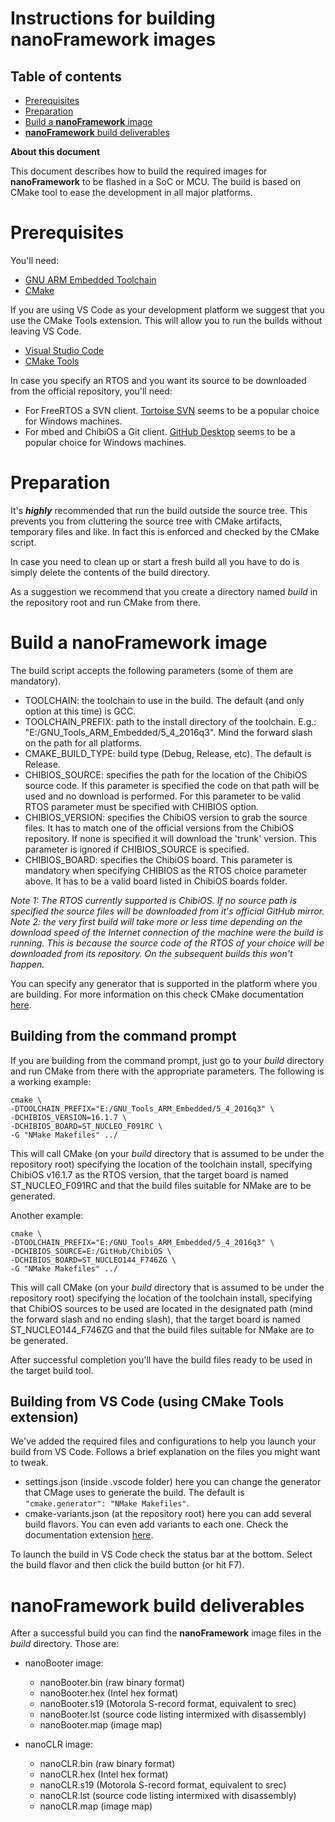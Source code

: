 # Instructions for building **nanoFramework** images

## Table of contents ##

- [Prerequisites](#prerequisites)
- [Preparation](#preparation)
- [Build a **nanoFramework** image](#build-a-nanoframework-image)
- [**nanoFramework** build deliverables](#nanoframework-build-deliverables)

**About this document**

This document describes how to build the required images for **nanoFramework** to be flashed in a SoC or MCU.
The build is based on CMake tool to ease the development in all major platforms.

# Prerequisites

You'll need:
- [GNU ARM Embedded Toolchain](https://developer.arm.com/open-source/gnu-toolchain/gnu-rm/downloads)
- [CMake](https://cmake.org/)

If you are using VS Code as your development platform we suggest that you use the CMake Tools extension. This will allow you to run the builds without leaving VS Code.
- [Visual Studio Code](http://code.visualstudio.com/)
- [CMake Tools](https://marketplace.visualstudio.com/items?itemName=vector-of-bool.cmake-tools)

In case you specify an RTOS and you want its source to be downloaded from the official repository, you'll need:
- For FreeRTOS a SVN client. [Tortoise SVN](https://tortoisesvn.net/downloads) seems to be a popular choice for Windows machines.
- For mbed and ChibiOS a Git client. [GitHub Desktop](https://desktop.github.com/) seems to be a popular choice for Windows machines.

# Preparation

It's ***highly*** recommended that run the build outside the source tree. This prevents you from cluttering the source tree with CMake artifacts, temporary files and like. 
In fact this is enforced and checked by the CMake script.

In case you need to clean up or start a fresh build all you have to do is simply delete the contents of the build directory.

As a suggestion we recommend that you create a directory named *build* in the repository root and run CMake from there.



# Build a **nanoFramework** image

The build script accepts the following parameters (some of them are mandatory).
- TOOLCHAIN: the toolchain to use in the build. The default (and only option at this time) is GCC.
- TOOLCHAIN_PREFIX: path to the install directory of the toolchain. E.g.: "E:/GNU_Tools_ARM_Embedded/5_4_2016q3". Mind the forward slash on the path for all platforms.
- CMAKE_BUILD_TYPE: build type (Debug, Release, etc). The default is Release.
- CHIBIOS_SOURCE: specifies the path for the location of the ChibiOS source code. If this parameter is specified the code on that path will be used and no download is performed. For this parameter to be valid RTOS parameter must be specified with CHIBIOS option. 
- CHIBIOS_VERSION: specifies the ChibiOS version to grab the source files. It has to match one of the official versions from the ChibiOS repository. If none is specified it will download the 'trunk' version. This parameter is ignored if CHIBIOS_SOURCE is specified. 
- CHIBIOS_BOARD: specifies the ChibiOS board. This parameter is mandatory when specifying CHIBIOS as the RTOS choice parameter above. It has to be a valid board listed in ChibiOS boards folder.

_Note 1: The RTOS currently supported is ChibiOS. If no source path is specified the source files will be downloaded from it's official GitHub mirror._
_Note 2: the very first build will take more or less time depending on the download speed of the Internet connection of the machine were the build is running. This is because the source code of the RTOS of your choice will be downloaded from its repository. On the subsequent builds this won't happen._

You can specify any generator that is supported in the platform where you are building.
For more information on this check CMake documentation [here](https://cmake.org/cmake/help/v3.7/manual/cmake-generators.7.html?highlight=generator).


## Building from the command prompt

If you are building from the command prompt, just go to your *build* directory and run CMake from there with the appropriate parameters. 
The following is a working example:

```
cmake \
-DTOOLCHAIN_PREFIX="E:/GNU_Tools_ARM_Embedded/5_4_2016q3" \
-DCHIBIOS_VERSION=16.1.7 \
-DCHIBIOS_BOARD=ST_NUCLEO_F091RC \
-G "NMake Makefiles" ../ 
```

This will call CMake (on your *build* directory that is assumed to be under the repository root) specifying the location of the toolchain install, specifying ChibiOS v16.1.7 as the RTOS version, that the target board is named ST_NUCLEO_F091RC and that the build files suitable for NMake are to be generated.

Another example:

```
cmake \
-DTOOLCHAIN_PREFIX="E:/GNU_Tools_ARM_Embedded/5_4_2016q3" \
-DCHIBIOS_SOURCE=E:/GitHub/ChibiOS \
-DCHIBIOS_BOARD=ST_NUCLEO144_F746ZG \
-G "NMake Makefiles" ../ 
```

This will call CMake (on your *build* directory that is assumed to be under the repository root) specifying the location of the toolchain install, specifying that ChibiOS sources to be used are located in the designated path (mind the forward slash and no ending slash),  that the target board is named ST_NUCLEO144_F746ZG and that the build files suitable for NMake are to be generated.

After successful completion you'll have the build files ready to be used in the target build tool.


## Building from VS Code (using CMake Tools extension)

We've added the required files and configurations to help you launch your build from VS Code.
Follows a brief explanation on the files you might want to tweak.

- settings.json (inside .vscode folder) here you can change the generator that CMage uses to generate the build. The default is ```"cmake.generator": "NMake Makefiles"```.
- cmake-variants.json (at the repository root) here you can add several build flavors. You can even add variants to each one. Check the documentation extension [here](https://github.com/vector-of-bool/vscode-cmake-tools/blob/develop/docs/build_variants.md).

To launch the build in VS Code check the status bar at the bottom. Select the build flavor and then click the build button (or hit F7).


# **nanoFramework** build deliverables

After a successful build you can find the **nanoFramework** image files in the *build* directory. Those are:

- nanoBooter image:
  - nanoBooter.bin (raw binary format)
  - nanoBooter.hex (Intel hex format)
  - nanoBooter.s19 (Motorola S-record format, equivalent to srec)
  - nanoBooter.lst (source code listing intermixed with disassembly)
  - nanoBooter.map (image map) 

- nanoCLR image:
  - nanoCLR.bin (raw binary format)
  - nanoCLR.hex (Intel hex format)
  - nanoCLR.s19 (Motorola S-record format, equivalent to srec)
  - nanoCLR.lst (source code listing intermixed with disassembly)
  - nanoCLR.map (image map) 
